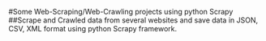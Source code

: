#Some Web-Scraping/Web-Crawling projects using python Scrapy
##Scrape and Crawled data from several websites and save data in JSON, CSV, XML format using python Scrapy framework.
